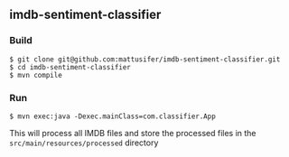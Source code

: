 ## imdb-sentiment-classifier

### Build

```
$ git clone git@github.com:mattusifer/imdb-sentiment-classifier.git
$ cd imdb-sentiment-classifier
$ mvn compile
```

### Run
```
$ mvn exec:java -Dexec.mainClass=com.classifier.App
```

This will process all IMDB files and store the processed files in the `src/main/resources/processed` directory
